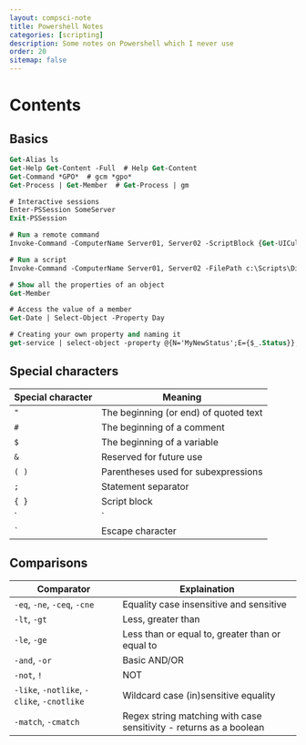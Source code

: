 ```yaml
---
layout: compsci-note
title: Powershell Notes
categories: [scripting]
description: Some notes on Powershell which I never use
order: 20
sitemap: false
---
```


# Contents

## Basics

```ps
Get-Alias ls
Get-Help Get-Content -Full  # Help Get-Content
Get-Command *GPO*  # gcm *gpo*
Get-Process | Get-Member  # Get-Process | gm

# Interactive sessions
Enter-PSSession SomeServer
Exit-PSSession

# Run a remote command
Invoke-Command -ComputerName Server01, Server02 -ScriptBlock {Get-UICulture}

# Run a script
Invoke-Command -ComputerName Server01, Server02 -FilePath c:\Scripts\DiskCollect.ps1

# Show all the properties of an object
Get-Member

# Access the value of a member
Get-Date | Select-Object -Property Day

# Creating your own property and naming it
get-service | select-object -property @{N='MyNewStatus';E={$_.Status}}, @{N='MyNewName';E={$_.Name}}

```

## Special characters

|Special character |Meaning|
|------------------|-------|
|`"`     | The beginning (or end) of quoted text|
|`#`     | The beginning of a comment|
|`$`     | The beginning of a variable|
|`&`     | Reserved for future use|
|`( )`   | Parentheses used for subexpressions|
|`;`     | Statement separator|
|`{ }`   | Script block|
|`|`     | Pipeline separator|
|`` ` `` | Escape character|

## Comparisons

|Comparator | Explaination|
|-----------|-------------|
|`-eq`, `-ne`, `-ceq`, `-cne`| Equality case insensitive and sensitive|
|`-lt`, `-gt`| Less, greater than|
|`-le`, `-ge`| Less than or equal to, greater than or equal to|
|`-and`, `-or`| Basic AND/OR|
|`-not`, `!`| NOT|
|`-like`, `-notlike`, `-clike`, `-cnotlike`| Wildcard case (in)sensitive equality|
|`-match`, `-cmatch`| Regex string matching with case sensitivity - returns as a boolean|
